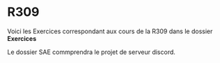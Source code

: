 # R309

Voici les Exercices correspondant aux cours de la R309 dans le dossier **Exercices**

Le dossier SAE commprendra le projet de serveur discord.
